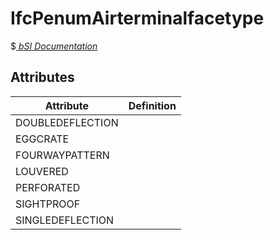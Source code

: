 IfcPenumAirterminalfacetype
===========================
$[ _bSI
Documentation_](https://standards.buildingsmart.org/IFC/DEV/IFC4_2/FINAL/HTML/schema//pset/penum_airterminalfacetype.htm)


Attributes
----------
| Attribute        | Definition   |
|------------------|--------------|
| DOUBLEDEFLECTION |              |
| EGGCRATE         |              |
| FOURWAYPATTERN   |              |
| LOUVERED         |              |
| PERFORATED       |              |
| SIGHTPROOF       |              |
| SINGLEDEFLECTION |              |
